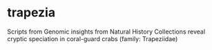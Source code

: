 # trapezia
Scripts from Genomic insights from Natural History Collections reveal cryptic speciation in coral-guard crabs (family: Trapeziidae)

